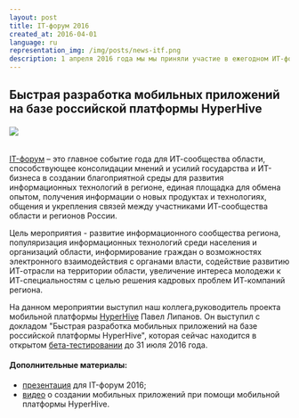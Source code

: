 ```yaml
---
layout: post
title: IT-форум 2016
created_at: 2016-04-01
language: ru
representation_img: /img/posts/news-itf.png
description: 1 апреля 2016 года мы мы приняли участие в ежегодном ИТ-форуме "Современные информационные технологии" в городе Вологда
---
```


## Быстрая разработка мобильных приложений на базе российской платформы HyperHive  

###### ![](/img/posts/itf.png)

[IT-форум][con] – это главное событие года для ИТ-сообщества области, способствующее консолидации мнений и усилий государства и ИТ-бизнеса в создании благоприятной среды для развития информационных технологий в регионе, единая площадка для обмена опытом, получения информации о новых продуктах и технологиях, общения и укрепления связей между участниками ИТ-сообщества области и регионов России.  

Цель мероприятия - развитие информационного сообщества региона, популяризация информационных технологий среди населения и организаций области, информирование граждан о возможностях электронного взаимодействия с органами власти, содействие развитию ИТ-отрасли на территории области, увеличение интереса молодежи к  ИТ-специальностям с целью решения кадровых проблем ИТ-компаний региона.  

На данном мероприятии выступил наш коллега,руководитель проекта мобильной платформы [HyperHive][hh] Павел Липанов. Он выступил с докладом "Быстрая разработка мобильных приложений на базе российской платформы HyperHive", которая сейчас находится в открытом [бета-тестировании][eap] до 31 июля 2016 года.  

#### **Дополнительные материалы:**   

* [презентация][pres] для IT-форум 2016;  
* [видео][tube] о создании мобильных приложений при помощи мобильной платформы HyperHive.  

[//]: #
   [eap]:<http://eigenmethod.ru/2016/04/18/hh-reliz.ru.html>
   [hh]: <http://eigenmethod.ru/products/hh/>
   [tube]: <https://www.youtube.com/watch?v=7bhegv1JR_Y>
   [con]: <http://itforum2016.gov35.ru/>
   [pres]: <http://eigenmethod.ru/pres/hhr.pdf>